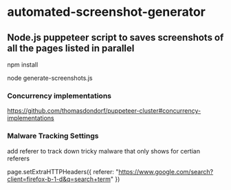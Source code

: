 # automated-screenshot-generator

## Node.js puppeteer script to saves screenshots of all the pages listed in parallel

npm install

node generate-screenshots.js


### Concurrency implementations

https://github.com/thomasdondorf/puppeteer-cluster#concurrency-implementations


### Malware Tracking Settings

add referer to track down tricky malware that only shows for certian referers

page.setExtraHTTPHeaders({ referer: "https://www.google.com/search?client=firefox-b-1-d&q=search+term" })